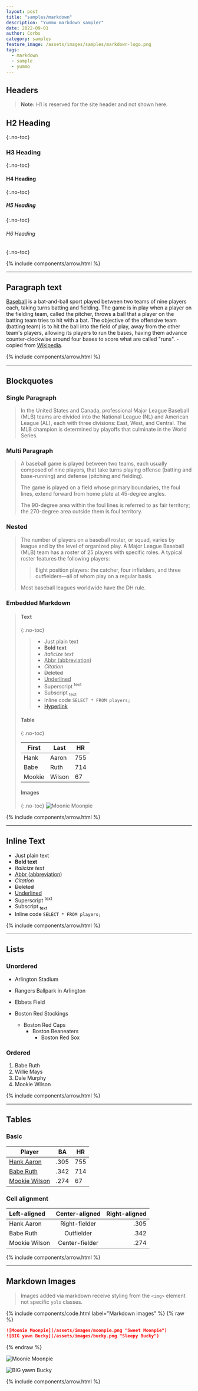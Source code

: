 ```yaml
---
layout: post
title: "samples/markdown"
description: "Yummo markdown sampler"
date: 2022-09-01
author: Corbs
category: samples
feature_image: /assets/images/samples/markdown-logo.png
tags:
  - markdown
  - sample
  - yummo
---
```


## Headers

> __Note:__ H1 is reserved for the site header and not shown here.

## H2 Heading
{:.no-toc}

### H3 Heading
{:.no-toc}

#### H4 Heading
{:.no-toc}

##### H5 Heading
{:.no-toc}

###### H6 Heading
{:.no-toc}

{% include components/arrow.html %}

---

## Paragraph text

[Baseball](https://en.wikipedia.org/wiki/Baseball) is a bat-and-ball sport played between two teams of nine players each, taking turns batting and fielding. The game is in play when a player on the fielding team, called the pitcher, throws a ball that a player on the batting team tries to hit with a bat. The objective of the offensive team (batting team) is to hit the ball into the field of play, away from the other team's players, allowing its players to run the bases, having them advance counter-clockwise around four bases to score what are called "runs". - copied from [Wikipedia](https://en.wikipedia.org/wiki/Baseball).

{% include components/arrow.html %}

---

## Blockquotes

### Single Paragraph

> In the United States and Canada, professional Major League Baseball (MLB) teams are divided into the National League (NL) and American League (AL), each with three divisions: East, West, and Central. The MLB champion is determined by playoffs that culminate in the World Series.

### Multi Paragraph

> A baseball game is played between two teams,
> each usually composed of nine players, that take turns playing offense (batting and base-running)
> and defense (pitching and fielding).
>
> The game is played on a field whose primary boundaries, the foul lines,
> extend forward from home plate at 45-degree angles.
> 
> The 90-degree area within the foul lines is referred to as fair territory;
> the 270-degree area outside them is foul territory.

### Nested

> The number of players on a baseball roster, or squad, varies by league and by the level of organized play. A Major League Baseball (MLB) team has a roster of 25 players with specific roles. A typical roster features the following players:
>
> > Eight position players: the catcher, four infielders, and three outfielders—all of whom play on a regular basis.
>
> Most baseball leagues worldwide have the DH rule.

### Embedded Markdown

> #### Text
> {:.no-toc}
> 
> > - Just plain text
> > - **Bold text**
> > - *Italicize text*
> > - <abbr title="Abbreviation">Abbr (abbreviation)</abbr>
> > - <cite>Citation</cite>
> > - <del>Deleted</del>
> > - <ins>Underlined</ins>
> > - Superscript <sup>text</sup>
> > - Subscript <sub>text</sub>
> > - Inline code `SELECT * FROM players;`
> > - [Hyperlink](https://github.com/corbtastik/yummo)
>
> #### Table
> {:.no-toc}
> 
> | First   | Last   | HR  |
> |---------|--------|-----|
> | Hank    | Aaron  | 755 |
> | Babe    | Ruth   | 714 |
> | Mookie  | Wilson | 67  |
>
> #### Images
> {:.no-toc}
> ![Moonie Moonpie](/assets/images/moonpie.png "Sweet Moonpie")
>

{% include components/arrow.html %}

---

## Inline Text

- Just plain text
- **Bold text**
- *Italicize text*
- <abbr title="Abbreviation">Abbr (abbreviation)</abbr>
- <cite>Citation</cite>
- <del>Deleted</del>
- <ins>Underlined</ins>
- Superscript <sup>text</sup>
- Subscript <sub>text</sub>
- Inline code `SELECT * FROM players;`

{% include components/arrow.html %}

---

## Lists

### Unordered

* Arlington Stadium
* Rangers Ballpark in Arlington
* Ebbets Field

* Boston Red Stockings
    * Boston Red Caps
        * Boston Beaneaters
            * Boston Red Sox

### Ordered

1. Babe Ruth
2. Willie Mays
3. Dale Murphy
4. Mookie Wilson

{% include components/arrow.html %}

---

## Tables

### Basic

| Player                                                                                                   | BA   | HR  |
|----------------------------------------------------------------------------------------------------------|------|-----|
| <a href="https://www.baseball-reference.com/players/a/aaronha01.shtml" target="_blank">Hank Aaron</a>    | .305 | 755 |
| <a href="https://www.baseball-reference.com/players/r/ruthba01.shtml" target="_blank">Babe Ruth</a>      | .342 | 714 |
| <a href="https://www.baseball-reference.com/players/w/wilsomo01.shtml" target="_blank">Mookie Wilson</a> | .274 | 67  |

### Cell alignment

| Left-aligned  | Center-aligned | Right-aligned |
|:--------------|:--------------:|--------------:|
| Hank Aaron    | Right-fielder  |          .305 |
| Babe Ruth     |   Outfielder   |          .342 |
| Mookie Wilson | Center-fielder |          .274 |

{% include components/arrow.html %}

---

## Markdown Images

> Images added via markdown receive styling from the `<img>` element not specific `yolo` classes.

{% include components/code.html label="Markdown images" %}
{% raw %}
```markdown
![Moonie Moonpie](/assets/images/moonpie.png "Sweet Moonpie")
![BIG yawn Bucky](/assets/images/bucky.png "Sleepy Bucky")
```
{% endraw %}

![Moonie Moonpie](/assets/images/moonpie.png "Sweet Moonpie")

![BIG yawn Bucky](/assets/images/bucky.png "Sleepy Bucky")

{% include components/arrow.html %}
